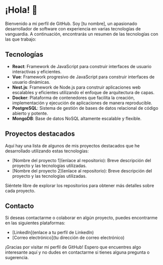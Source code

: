 # ¡Hola! 👋

Bienvenido a mi perfil de GitHub. Soy [tu nombre], un apasionado desarrollador de software con experiencia en varias tecnologías de vanguardia. A continuación, encontrarás un resumen de las tecnologías con las que trabajo:

## Tecnologías

- **React**: Framework de JavaScript para construir interfaces de usuario interactivas y eficientes.
- **Vue**: Framework progresivo de JavaScript para construir interfaces de usuario dinámicas.
- **Nest.js**: Framework de Node.js para construir aplicaciones web escalables y eficientes utilizando el enfoque de arquitectura de capas.
- **Docker**: Plataforma de contenedores que facilita la creación, implementación y ejecución de aplicaciones de manera reproducible.
- **PostgreSQL**: Sistema de gestión de bases de datos relacional de código abierto y potente.
- **MongoDB**: Base de datos NoSQL altamente escalable y flexible.

## Proyectos destacados

Aquí hay una lista de algunos de mis proyectos destacados que he desarrollado utilizando estas tecnologías:

- [Nombre del proyecto 1](enlace al repositorio): Breve descripción del proyecto y las tecnologías utilizadas.
- [Nombre del proyecto 2](enlace al repositorio): Breve descripción del proyecto y las tecnologías utilizadas.

Siéntete libre de explorar los repositorios para obtener más detalles sobre cada proyecto.

## Contacto

Si deseas contactarme o colaborar en algún proyecto, puedes encontrarme en las siguientes plataformas:

- [LinkedIn](enlace a tu perfil de LinkedIn)
- [Correo electrónico](tu dirección de correo electrónico)

¡Gracias por visitar mi perfil de GitHub! Espero que encuentres algo interesante aquí y no dudes en contactarme si tienes alguna pregunta o sugerencia.

